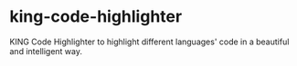 king-code-highlighter
=====================

KING Code Highlighter to highlight different languages' code in a beautiful and intelligent way.